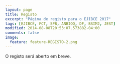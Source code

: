 ```yaml
---
layout: page
title: Registo
excerpt: "Página de registo para o EJIBCE 2017"
tags: [EJIBCE, FCT, SPB, ANBIOQ, DF, BSIM2, JEST]
modified: 2014-08-08T20:53:07.573882-04:00
comments: false
image:
  feature: feature-REGISTO-2.png
---
```


O registo será aberto em breve.

